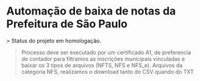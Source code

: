 <h1>Automação de baixa de notas da Prefeitura de São Paulo</h1>
>  Status do projeto em homologação.  

>  Processo deve ser executado por um certificado A1, de preferencia de contador para filtramos as inscrições municipais vinculadas e baixar os 3 tipos de arquivos (NFTS, NFS e NFS_e).
> Arquivos da categoria NFS, realizamos o download tanto do CSV quando do TXT

